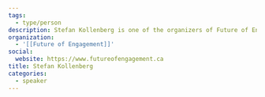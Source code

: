 ```yaml
---
tags:
  - type/person
description: Stefan Kollenberg is one of the organizers of Future of Engagement, leading their community building, fundraising, and recruitment. Prior to helping start Future of Engagement he led sales & marketing for multiple early stage technology startups, most recently as the Co-Founder of Crescendo, a Diversity & Inclusion Learning Software Company.
organization:
  - '[[Future of Engagement]]'
social:
  website: https://www.futureofengagement.ca
title: Stefan Kollenberg
categories:
  - speaker
---
```

